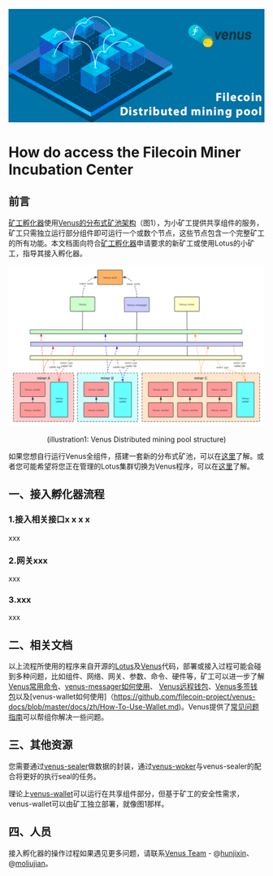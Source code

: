 ![banner](../images/640.jpg)

# How do access the Filecoin Miner Incubation Center

## 前言
[矿工孵化器](https://github.com/Joss-Hua/hello-word/blob/main/Filecoin%20Miner%20Incubation%20Center.md)使用[Venus的分布式矿池架构](https://github.com/filecoin-project/venus-docs/blob/master/docs/zh/Overview.md)（图1），为小矿工提供共享组件的服务，矿工只需独立运行部分组件即可运行一个或数个节点，这些节点包含一个完整矿工的所有功能。本文档面向符合[矿工孵化器](https://github.com/Joss-Hua/hello-word/blob/main/Filecoin%20Miner%20Incubation%20Center.md)申请要求的新矿工或使用Lotus的小矿工，指导其接入孵化器。

![venus-cluster.png](../images/venus-cluster.png)
<div align=center>(illustration1: Venus Distributed mining pool structure) </div>

如果您想自行运行Venus全组件，搭建一套新的分布式矿池，可以在[这里](https://github.com/filecoin-project/venus-docs/blob/master/docs/zh/How-To-Deploy-MingPool.md)了解。或者您可能希望将您正在管理的Lotus集群切换为Venus程序，可以在[这里](https://github.com/filecoin-project/venus-docs/blob/master/docs/zh/Venus-replace-lotus.md)了解。

## 一、接入孵化器流程
### 1.接入相关接口x x x x
xxx

### 2.网关xxx
xxx

### 3.xxx
xxx

## 二、相关文档
以上流程所使用的程序来自开源的[Lotus](https://github.com/filecoin-project/lotus/releases)及[Venus](https://github.com/filecoin-project/venus/releases)代码，部署或接入过程可能会碰到多种问题，比如组件、网络、网关、参数、命令、硬件等，矿工可以进一步了解[Venus常用命令](https://github.com/filecoin-project/venus-docs/blob/master/docs/zh/Commands.md)、[venus-messager如何使用](https://github.com/filecoin-project/venus-docs/blob/master/docs/zh/How%20to%20use%20venus%20messager.md)、
[Venus远程钱包](https://github.com/filecoin-project/venus-docs/blob/master/docs/zh/Venus%20wallet.md)、[Venus多签钱包](https://github.com/filecoin-project/venus-docs/blob/master/docs/zh/Multisig-Wallet.md)以及[venus-wallet如何使用]（https://github.com/filecoin-project/venus-docs/blob/master/docs/zh/How-To-Use-Wallet.md)。Venus提供了[常见问题指南](https://github.com/filecoin-project/venus-docs/blob/master/docs/zh/Troubleshooting-%26-FAQ.md)可以帮组你解决一些问题。

## 三、其他资源
您需要通过[venus-sealer](https://github.com/filecoin-project/venus-sealer)做数据的封装，通过[venus-woker](https://github.com/filecoin-project/venus-docs/blob/master/docs/zh/Venus-Worker.md)与venus-sealer的配合将更好的执行seal的任务。

理论上[venus-wallet](https://github.com/filecoin-project/venus-wallet)可以运行在共享组件部分，但基于矿工的安全性需求，venus-wallet可以由矿工独立部署，就像图1那样。

## 四、人员
接入孵化器的操作过程如果遇见更多问题，请联系[Venus Team](https://filecoinproject.slack.com/archives/CEHHJNJS3) - @[hunjixin](https://filecoinproject.slack.com/team/USSCQ7WGM)、@[moliujian](https://filecoinproject.slack.com/team/UP4KR85FT)。
